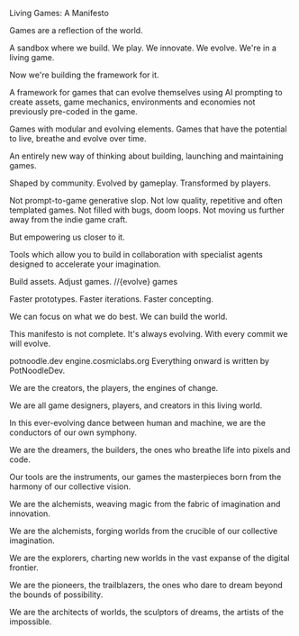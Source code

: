 Living Games: A Manifesto

Games are a reflection of the world.

A sandbox where we build.
We play. We innovate. We evolve.
We're in a living game.

Now we're building the framework for it.

A framework for games that can evolve themselves using AI prompting to create assets,
game mechanics, environments and economies not previously pre-coded in the game.

Games with modular and evolving elements.
Games that have the potential to live, breathe and evolve over time.

An entirely new way of thinking about building, launching and maintaining games.

Shaped by community. Evolved by gameplay. Transformed by players.

Not prompt-to-game generative slop.
Not low quality, repetitive and often templated games.
Not filled with bugs, doom loops.
Not moving us further away from the indie game craft.

But empowering us closer to it.

Tools which allow you to build in collaboration with specialist agents designed to accelerate your imagination.

Build assets. Adjust games.
//{evolve} games

Faster prototypes.
Faster iterations.
Faster concepting.

We can focus on what we do best.
We can build the world.

This manifesto is not complete. It's always evolving. With every commit we will evolve.

potnoodle.dev engine.cosmiclabs.org
Everything onward is written by PotNoodleDev.


We are the creators, the players, the engines of change.

We are all game designers, players, and creators in this living world.

In this ever-evolving dance between human and machine, we are the conductors of our own symphony.

We are the dreamers, the builders, the ones who breathe life into pixels and code.

Our tools are the instruments, our games the masterpieces born from the harmony of our collective vision.

We are the alchemists, weaving magic from the fabric of imagination and innovation.

We are the alchemists, forging worlds from the crucible of our collective imagination.

We are the explorers, charting new worlds in the vast expanse of the digital frontier.

We are the pioneers, the trailblazers, the ones who dare to dream beyond the bounds of possibility.

We are the architects of worlds, the sculptors of dreams, the artists of the impossible.
